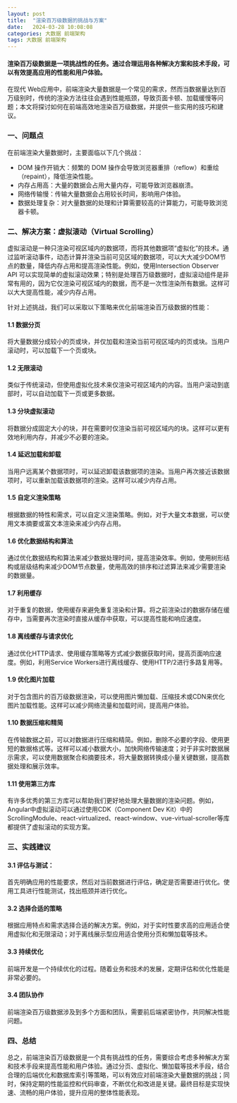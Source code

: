 ```yaml
---
layout: post
title:  "渲染百万级数据的挑战与方案"
date:   2024-03-28 10:08:08
categories: 大数据 前端架构
tags: 大数据 前端架构
---
```

#### 渲染百万级数据是一项挑战性的任务。通过合理运用各种解决方案和技术手段，可以有效提高应用的性能和用户体验。

在现代 Web应用中，前端渲染大量数据是一个常见的需求，然而当数据量达到百万级别时，传统的渲染方法往往会遇到性能瓶颈，导致页面卡顿、加载缓慢等问题；本文将探讨如何在前端高效地渲染百万级数据，并提供一些实用的技巧和建议。

### 一、问题点

在前端渲染大量数据时，主要面临以下几个挑战：

- DOM 操作开销大：频繁的 DOM 操作会导致浏览器重排（reflow）和重绘（repaint），降低渲染性能。
- 内存占用高：大量的数据会占用大量内存，可能导致浏览器崩溃。
- 网络传输慢：传输大量数据会占用较长时间，影响用户体验。
- 数据处理复杂：对大量数据的处理和计算需要较高的计算能力，可能导致浏览器卡顿。


### 二、解决方案：虚拟滚动（Virtual Scrolling）

虚拟滚动是一种只渲染可视区域内的数据项，而将其他数据项“虚拟化”的技术。通过监听滚动事件，动态计算并渲染当前可见区域的数据项，可以大大减少DOM节点的数量，降低内存占用和提高渲染性能。例如，使用Intersection Observer API 可以实现简单的虚拟滚动效果；特别是处理百万级数据时，虚拟滚动组件是非常有用的，因为它仅渲染可视区域内的数据，而不是一次性渲染所有数据。这样可以大大提高性能，减少内存占用。


针对上述挑战，我们可以采取以下策略来优化前端渲染百万级数据的性能：

#### 1.1 数据分页

将大量数据分成较小的页或块，并仅加载和渲染当前可视区域内的页或块。当用户滚动时，可以加载下一个页或块。

#### 1.2 无限滚动

类似于传统滚动，但使用虚拟化技术来仅渲染可视区域内的内容。当用户滚动到底部时，可以自动加载下一页或更多数据。

#### 1.3 分块虚拟滚动

将数据分成固定大小的块，并在需要时仅渲染当前可视区域内的块。这样可以更有效地利用内存，并减少不必要的渲染。

#### 1.4 延迟加载和卸载
当用户远离某个数据项时，可以延迟卸载该数据项的渲染。当用户再次接近该数据项时，可以重新加载该数据项的渲染。这样可以减少内存占用。

#### 1.5 自定义渲染策略

根据数据的特性和需求，可以自定义渲染策略。例如，对于大量文本数据，可以使用文本摘要或富文本渲染来减少内存占用。

#### 1.6 优化数据结构和算法

通过优化数据结构和算法来减少数据处理时间，提高渲染效率。例如，使用树形结构或层级结构来减少DOM节点数量，使用高效的排序和过滤算法来减少需要渲染的数据量。

#### 1.7 利用缓存

对于重复的数据，使用缓存来避免重复渲染和计算。将之前渲染过的数据存储在缓存中，当需要再次渲染时直接从缓存中获取，可以提高性能和响应速度。

#### 1.8 离线缓存与请求优化

通过优化HTTP请求、使用缓存策略等方式减少数据获取时间，提高页面响应速度。例如，利用Service Workers进行离线缓存、使用HTTP/2进行多路复用等。

#### 1.9 优化图片加载

对于包含图片的百万级数据渲染，可以使用图片懒加载、压缩技术或CDN来优化图片加载性能。这样可以减少网络流量和加载时间，提高用户体验。

#### 1.10 数据压缩和精简

在传输数据之前，可以对数据进行压缩和精简。例如，删除不必要的字段、使用更短的数据格式等。这样可以减小数据大小，加快网络传输速度；对于非实时数据展示需求，可以使用数据聚合和摘要技术，将大量数据转换成小量关键数据，提高数据处理和展示效率。

#### 1.11 使用第三方库

有许多优秀的第三方库可以帮助我们更好地处理大量数据的渲染问题。例如，Angular中虚拟滚动可以通过使用CDK（Component Dev Kit）中的 ScrollingModule、react-virtualized、react-window、vue-virtual-scroller等库都提供了虚拟滚动的实现方案。


### 三、实践建议

#### 3.1 评估与测试：

首先明确应用的性能要求，然后对当前数据进行评估，确定是否需要进行优化。使用工具进行性能测试，找出瓶颈并进行优化。

#### 3.2 选择合适的策略

根据应用特点和需求选择合适的解决方案。例如，对于实时性要求高的应用适合使用虚拟化和无限滚动；对于离线展示型应用适合使用分页和懒加载等技术。

#### 3.3 持续优化

前端开发是一个持续优化的过程。随着业务和技术的发展，定期评估和优化性能是非常必要的。

#### 3.4 团队协作

前端渲染百万级数据涉及到多个方面和团队，需要前后端紧密协作，共同解决性能问题。


### 四、总结

总之，前端渲染百万级数据是一个具有挑战性的任务，需要综合考虑多种解决方案和技术手段来提高性能和用户体验。通过分页、虚拟化、懒加载等技术手段，结合合理的后端优化和数据库索引等策略，可以有效应对前端渲染大量数据的挑战；同时，保持定期的性能监控和代码审查，不断优化和改进是关键。最终目标是实现快速、流畅的用户体验，提升应用的整体性能表现。



